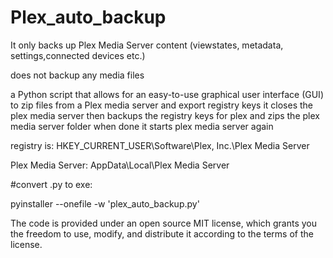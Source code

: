 # Plex_auto_backup

It only backs up Plex Media Server content (viewstates, metadata, settings,connected devices etc.)

does not backup any media files

a Python script that allows for an easy-to-use graphical user interface (GUI) to zip files from a Plex media server and export registry keys
it closes the plex media server then backups the registry keys for plex and zips the plex media server folder when done it starts plex media server again

registry is: 
HKEY_CURRENT_USER\Software\Plex, Inc.\Plex Media Server

Plex Media Server:
AppData\Local\Plex Media Server


#convert .py to exe:

pyinstaller --onefile -w 'plex_auto_backup.py'


The code is provided under an open source MIT license, which grants you the freedom to use, modify, and distribute it according to the terms of the license.
